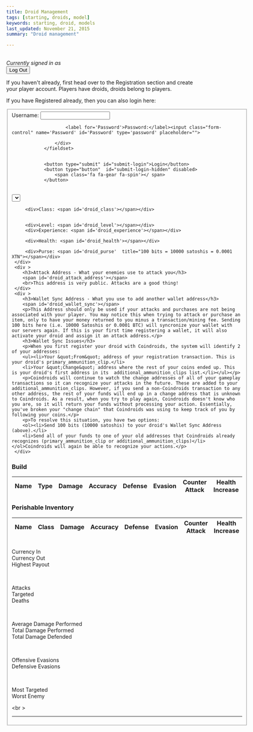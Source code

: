 ```yaml
---
title: Droid Management
tags: [starting, droids, model]
keywords: starting, droid, models 
last_updated: November 21, 2015
summary: "Droid management"

---
```



<br />

<script> 
$(document).ready(function(){
$("#submit-creation-hidden").hide();
$("#submit-login-hidden").hide();
$("#user-box").hide();
$("#reg-warning").hide();
$("#droid_details_1").hide();
$("#droid_details_2").hide();

});

</script>

 


<div id='user-box'>
<i>Currently signed in as <span id='username_display'></span></i><form ><button type='submit' id='log_out'>Log Out</button></form>
</div>

<div id='reg-warning'>
If you haven't already, first head over to the Registration section and create your player account. Players have droids, droids belong to players. 

If you have Registered already, then you can also login here:

<form class="pure-form" id="login-form">
				<fieldset class="form-group">
					<div>
						<label for='Username'> Username: </label><input class="form-control" name='Username' id='Username' type='text'>

						<label for='Password'>Password:</label><input class="form-control" name='Password' id='Password' type='password' placeholder="">
						
					</div>
				</fieldset>

				
				<button type="submit" id="submit-login">Login</button>
				<button type="button"  id="submit-login-hidden" disabled>
					<span class='fa fa-gear fa-spin'></	span>
				</button>
</form>



<script>
$("#submit-login").click(function( event ) {
   $("#submit-login").hide();
   $("#submit-login-hidden").show();
   event.preventDefault();



		   var registrationData = {
		           "username" : $("#Username").val(),
		           "password" : $("#Password").val()
		       };
		   jQuery.ajax({
		    url: "https://api.coindroids.com/rpc/identify",
		    type: "POST",
		    processData: false,
		       contentType: 'application/json',
		    data: JSON.stringify(registrationData)
			})
		.done(function(data, textStatus, jqXHR) {

		    localStorage.Username = $("#Username").val();
		    localStorage.AuthToken = 'Bearer ' + data.token;
		    
		    $("#Password").val('');
			$("#Username").val('');
		    
		       $("#reg-warning").hide();
		       	$("#user-box").show();
			   	$("#username_display").html(localStorage.Username)
		    

		 	$("#login-form").submit();
		    
		    
		    console.log("HTTP Request Succeeded: " + jqXHR.status);
		    console.log(data);
		})
		.fail(function(jqXHR, textStatus, errorThrown) {
		    console.log("HTTP Request Failed");
		})
		.always(function() {
		    /* ... */
		});


   
});

$("#log_out").click(function( event ) {
	localStorage.clear();

});

</script>  
</div>


<script> 
$(document).ready(function(){

if (localStorage.Username == null)
{
	$("#reg-warning").show();
	$("#user-box").hide();
	
} else {
	$("#reg-warning").hide();
	$("#user-box").show();
	$("#username_display").html(localStorage.Username)
	
	$("#droid_details_1").show();
	$("#droid_details_2").show();
		    
	
		jQuery.ajax({
		    url: "https://api.coindroids.com/droid?username=eq."+localStorage.Username,
		    type: "GET",
		    processData: false,
		       contentType: 'application/json',
			})
		.done(function(data, textStatus, jqXHR) {
			
			 tmp = '';
			 for (index = data.length - 1; index >= 0; --index) { 
				if (index == 0 ) {tmp = 'selected'} else { tmp = '';}
				$("#droid_name").append("<option value="+data[index].id+" "+tmp+">"+data[index].name+" ("+data[index].currency_code+")</option>");

			}
			
			  index = 0;
				$("#droid_class").html(data[index].droid_class);
				$("#droid_experience").html(data[index].experience);
				$("#droid_level").html(data[index].level);
				$("#droid_purse").html((data[index].purse_current/100) + "/" + (data[0].purse_max/100)+ " bits");
		  	    $("#droid_health").html(data[index].health_current + "/" + data[0].health_max);
		  	    
		  	    if (data[index].attack_address == null) {
		  	    	$("#droid_attack_address").html("<i>Your attack address has not be assigned. You need to complete you first wallet syncronization process first.");
		  	    } else {
		  	    	$("#droid_attack_address").html(data[index].attack_address + "<br><img src='https://chart.googleapis.com/chart?cht=qr&chl="+data[index].attack_address+"&chs=180x180&choe=UTF-8&chld=L|2' alt=''>")
		  	    }
		  	    
		  		for (build_index = data[index].build.length - 1; build_index >= 0; --build_index) {
		  			$("#droid_build").append("<tr><th>"+data[index].build[build_index].name+"<td>"+data[index].build[build_index].item_type+"<td>"+data[index].build[build_index].damage+"<td>"+data[index].build[build_index].accuracy+"<td>"+data[index].build[build_index].defense+"<td>"+data[index].build[build_index].evasion+"<td>"+data[index].build[build_index].counter_attack+"<td>"+data[index].build[build_index].health_increase);
		  		}
		  		
		  		if (data[index].inventory != null) {
			  		for (inventory_index = data[index].inventory.length - 1; inventory_index >= 0; --inventory_index) {
			  			$("#droid_inventory").append("<tr><th>"+data[index].inventory[inventory_index].name+"<td>"+data[index].inventory[inventory_index].item_type+"<td>"+data[index].inventory[inventory_index].damage+"<td>"+data[index].inventory[inventory_index].accuracy+"<td>"+data[index].inventory[inventory_index].defense+"<td>"+data[index].inventory[inventory_index].evasion+"<td>"+data[index].inventory[inventory_index].counter_attack+"<td>"+data[index].inventory[inventory_index].health_increase);
			  		}
		  		} else {
		  		$("#droid_inventory").append("<th> Inventory is empty. <td><td><td><td><td><td><td> ");
		  		}
	
		 	get_reg_qr(data[index].id);
		 	
		 			$("#currency_in").html(formatNumber(data[index].currency_in/100) + '&nbsp;bits' );
					$("#currency_out").html(formatNumber(data[index].currency_out/100) + '&nbsp;bits' );
					$("#highest_payout").html(formatNumber(data[index].highest_payout/100) + '&nbsp;bits' );
					$("#attacks").html(data[index].attacks);
					$("#deaths").html(data[index].deaths);
					$("#targeted").html(data[index].targeted);					
					$("#defensive_evasions").html(data[index].defensive_evasions);
					$("#offensive_evasions").html(data[index].offensive_evasions);
					
					$("#total_damage_performed").html(formatNumber(data[index].total_damage_performed.toFixed(2)));
					$("#total_damage_defended").html(formatNumber(data[index].total_damage_defended.toFixed(2)));
					
					$("#average_damage_performed").html(formatNumber(data[index].average_damage_performed.toFixed(2)));

					$("#most_targeted").html(data[index].most_targeted);
					$("#worst_enemy").html(data[index].worst_enemy);
		 	
		    console.log("HTTP Request Succeeded: " + jqXHR.status);
		    console.log(data);
		})
		.fail(function(jqXHR, textStatus, errorThrown) {
		    console.log("HTTP Request Failed");
		})
		.always(function() {
		       $("#submit-lookup").show();
			   $("#submit-lookup-hidden").hide();
		});
	
		
	}

});

function formatNumber (num) {
    return num.toString().replace(/(\d)(?=(\d{3})+(?!\d))/g, "$1,")
}



function get_reg_qr(droid_id){
	 var qrData = {
	           "droid_id" : droid_id
	       };


    jQuery.ajax({
	    url: "https://api.coindroids.com/rpc/get_droid_registration_address",
	    headers:  {
			"Authorization": localStorage.AuthToken
		},
	    type: "POST",
	    contentType: 'application/json',
	    data: JSON.stringify(qrData)
		})
	.done(function(data, textStatus, jqXHR) {
	    var qrtext = encodeURIComponent("bitcoin://" + data[0].get_droid_registration_address + "?amount=0.0001&message=Wallet%20Sync");
	    $("#droid_wallet_sync").html(data[0].get_droid_registration_address + "<br><br><img src='https://chart.googleapis.com/chart?cht=qr&chl="+qrtext+"&chs=180x180&choe=UTF-8&chld=L|2' alt=''></p>");
	
		console.log("HTTP Request Succeeded: " + jqXHR.status);
	    console.log(data);
	})
	.fail(function(jqXHR, textStatus, errorThrown) {
		    $("#CreationFormContent").html("<p>Creation Failed!</p>");
	    console.log("HTTP Request Failed");
	})
	.always(function() {
	    /* ... */
	});

}



</script>

<br>

<div class="container"  id='droid_details_1'>

 <div class="row">
 	<div >
		 <select id='droid_name' style='text-transform:capitalize; font: large;' class='form-control-lg'></select>
		
		 <div>Class: <span id='droid_class'></span></div>
		
		 
		 <div>Level: <span id='droid_level'></span></div>
		 <div>Experience: <span id='droid_experience'></span></div>
		
		 <div>Health: <span id='droid_health'></span></div>
		
		 <div>Purse: <span id='droid_purse'  title="100 bits = 10000 satoshis = 0.0001 XTN"></span></div>
	 </div>
	 <div >
		<h3>Attack Address - What your enemies use to attack you</h3>
		<span id='droid_attack_address'></span>
		<br>This address is very public. Attacks are a good thing!	 	
	 </div>	
	 <div >
	 	<h3>Wallet Sync Address - What you use to add another wallet address</h3>
		<span id='droid_wallet_sync'></span>
		<p>This Address should only be used if your attacks and purchases are not being associated with your player. You may notice this when trying to attack or purchase an item, only to have your money returned to you minus a transaction/mining fee. Sending 100 bits here (i.e. 10000 Satoshis or 0.0001 BTC) will syncronize your wallet with our servers again. If this is your first time registering a wallet, it will also activate your droid and assign it an attack address.</p> 
		<h3>Wallet Sync Issues</h3>
		<p>When you first register your droid with Coindroids, the system will identify 2 of your addresses:
		<ul><li>Your &quot;From&quot; address of your registration transaction. This is your droid's primary_ammunition_clip.</li>
		<li>Your &quot;Change&quot; address where the rest of your coins ended up. This is your droid's first address in its  additional_ammunition_clips list.</li></ul></p>
		<p>Coindroids will continue to watch the change addresses of all of your gameplay transactions so it can recognize your attacks in the future. These are added to your additional_ammunition_clips. However, if you send a non-Coindroids transaction to any other address, the rest of your funds will end up in a change address that is unknown to Coindroids. As a result, when you try to play again, Coindroids doesn't know who you are, so it will return your funds without processing your action. Essentially, you've broken your "change chain" that Coindroids was using to keep track of you by following your coins.</p>
		<p>To resolve this situation, you have two options:
		<ol><li>Send 100 bits (10000 satoshis) to your droid's Wallet Sync Address (above).</li>
		<li>Send all of your funds to one of your old addresses that Coindroids already recognizes (primary_ammunition_clip or additional_ammunition_clips)</li></ol>Coindroids will again be able to recognize your actions.</p>
	 </div>
  <div>
  
</div>
<div class="container" id='droid_details_2'>
 <div class="row">
 <h3>Build</h3>
 <table id='build'>
 <thead>
 	  <tr>
   <th id="n"> Name
   <th> Type
   <th> Damage	
   <th> Accuracy	
   <th> Defense	
   <th> Evasion	
   <th> Counter Attack	
   <th> Health Increase
 </thead>
 <tbody id='droid_build'>
   
 </tbody>
 </table>

 
 <h3>Perishable Inventory</h3>
 <table id='inventory'>
 <thead>
 	  <tr>
   <th id="n"> Name
   <th> Class
   <th> Damage	
   <th> Accuracy	
   <th> Defense	
   <th> Evasion	
   <th> Counter Attack	
   <th> Health Increase
 </thead>
 <tbody id='droid_inventory'>
   
 </tbody>
 </table> 
 </div>
</div>
<br \>


<div class="row">
          <div class="col-md-4"><span class='big_number' id='currency_in'></span><div class="kbCaption">Currency In</div></div>
          <div class="col-md-4"><span class='big_number' id='currency_out'></span><div class="kbCaption">Currency Out</a></div></div>
          <div class="col-md-4"><span class='big_number' id='highest_payout'></span><div class="kbCaption">Highest Payout</div></a></div>
</div>
<p>&nbsp;</p>
<div class="row">
          <div class="col-md-4"><span class='big_number' id='attacks'></span><div class="kbCaption">Attacks</div></a></div>
          <div class="col-md-4"><span class='big_number' id='targeted'></span><div class="kbCaption">Targeted</div></a></div>
          <div class="col-md-4"><span class='big_number' id='deaths'></span><div class="kbCaption">Deaths</div></a></div>
</div>
<p>&nbsp;</p>
<div class="row">
          <div class="col-md-4"><span class='big_number' id='average_damage_performed'></span><div class="kbCaption">Average Damage Performed</div></a></div>
          <div class="col-md-4"><span class='big_number' id='total_damage_performed'></span><div class="kbCaption">Total Damage Performed</div></a></div>
          <div class="col-md-4"><span class='big_number' id='total_damage_defended'></span><div class="kbCaption">Total Damage Defended</div></a></div>
</div>
<p>&nbsp;</p>
<div class="row">
          <div class="col-md-4"><span class='big_number' id='offensive_evasions'></span><div class="kbCaption">Offensive Evasions</div></a></div>
          <div class="col-md-4"><span class='big_number' id='defensive_evasions'></span><div class="kbCaption">Defensive Evasions</div></a></div>
</div>
<p>&nbsp;</p>
<div class="row">
          <div class="col-md-4"><span class='big_number' id='most_targeted'></span><div class="kbCaption">Most Targeted</div></a></div>
          <div class="col-md-4"><span class='big_number' id='worst_enemy'></span><div class="kbCaption">Worst Enemy</div></a></div>
</div>


<br \>
<br />
<hr />


<script>

$("#droid_name").change(function( event ) {

		jQuery.ajax({
		    url: "https://api.coindroids.com/droid?id=eq."+$("#droid_name").val(),
		    type: "GET",
		    processData: false,
		       contentType: 'application/json',
			})
		.done(function(data, textStatus, jqXHR) {
			
	
			
			  index = 0;
				$("#droid_class").html(data[index].droid_class);
				$("#droid_experience").html(data[index].experience);
				$("#droid_level").html(data[index].level);
				$("#droid_purse").html((data[index].purse_current/100) + "/" + (data[0].purse_max/100)+ " bits");
		  	    $("#droid_health").html(data[index].health_current + "/" + data[0].health_max);
		  	    
		  	    if (data[index].attack_address == null) {
		  	    	$("#droid_attack_address").html("<i>Your attack address has not be assigned. You need to complete you first wallet syncronization process first.");
		  	    } else {
		  	    	$("#droid_attack_address").html(data[index].attack_address + "<br><img src='https://chart.googleapis.com/chart?cht=qr&chl="+data[index].attack_address+"&chs=180x180&choe=UTF-8&chld=L|2' alt=''>")
		  	    }
		  	    
		  	    $("#droid_build").empty();
		  		for (build_index = data[index].build.length - 1; build_index >= 0; --build_index) {
		  			$("#droid_build").append("<tr><th>"+data[index].build[build_index].name+"<td>"+data[index].build[build_index].item_type+"<td>"+data[index].build[build_index].damage+"<td>"+data[index].build[build_index].accuracy+"<td>"+data[index].build[build_index].defense+"<td>"+data[index].build[build_index].evasion+"<td>"+data[index].build[build_index].counter_attack+"<td>"+data[index].build[build_index].health_increase);
		  		}
		  		
		  		$("#droid_inventory").empty();
		  		if (data[index].inventory != null) {
			  		for (inventory_index = data[index].inventory.length - 1; inventory_index >= 0; --inventory_index) {
			  			$("#droid_inventory").append("<tr><th>"+data[index].inventory[inventory_index].name+"<td>"+data[index].inventory[inventory_index].item_type+"<td>"+data[index].inventory[inventory_index].damage+"<td>"+data[index].inventory[inventory_index].accuracy+"<td>"+data[index].inventory[inventory_index].defense+"<td>"+data[index].inventory[inventory_index].evasion+"<td>"+data[index].inventory[inventory_index].counter_attack+"<td>"+data[index].inventory[inventory_index].health_increase);
			  		}
		  		} else {
		  		$("#droid_inventory").append("<th> Inventory is empty. <td><td><td><td><td><td><td> ");
		  		}
	
			 		$("#currency_in").html(formatNumber(data[index].currency_in/100) + '&nbsp;bits' );
					$("#currency_out").html(formatNumber(data[index].currency_out/100) + '&nbsp;bits' );
					$("#highest_payout").html(formatNumber(data[index].highest_payout/100) + '&nbsp;bits' );
					$("#attacks").html(data[index].attacks);
					$("#deaths").html(data[index].deaths);
					$("#targeted").html(data[index].targeted);					
					$("#defensive_evasions").html(data[index].defensive_evasions);
					$("#offensive_evasions").html(data[index].offensive_evasions);
					
					$("#total_damage_performed").html(formatNumber(data[index].total_damage_performed.toFixed(2)));
					$("#total_damage_defended").html(formatNumber(data[index].total_damage_defended.toFixed(2)));
					
					$("#average_damage_performed").html(formatNumber(data[index].average_damage_performed.toFixed(2)));

					$("#most_targeted").html(data[index].most_targeted);
					$("#worst_enemy").html(data[index].worst_enemy);
			 	
			 	
		 	get_reg_qr(data[index].id);
		    
		    console.log("HTTP Request Succeeded: " + jqXHR.status);
		    console.log(data);
		})
		.fail(function(jqXHR, textStatus, errorThrown) {
		    console.log("HTTP Request Failed");
		})
		.always(function() {
		       $("#submit-lookup").show();
			   $("#submit-lookup-hidden").hide();
		});

});

</script>


